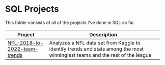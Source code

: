 # SQL Projects
This folder consists of all of the projects I've done in SQL so far.

| Project | Description |
|------------ | ------------|
| [NFL-2018-to-2022-team-trends](https://github.com/ShaunJPartridge/Data-Analytics-Portfolio/tree/main/SQL/NFL-2018-to-2022-team-trends) | Analyzes a NFL data set from Kaggle to identify trends and stats among the most winningiest teams and the rest of the league |
